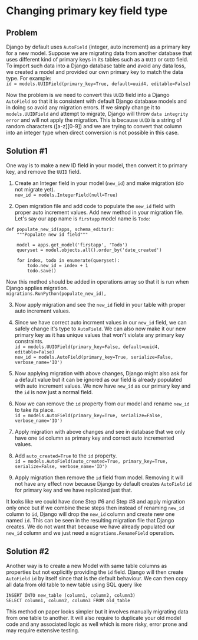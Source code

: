 # Changing primary key field type

## Problem
Django by default uses `AutoField` (integer, auto increment) as a primary key for a new model. Suppose we are migrating data from another database that uses different kind of primary keys in its tables such as a `UUID` or `GUID` field. To import such data into a Django database table and avoid any data loss, we created a model and provided our own primary key to match the data type. For example:  
`id = models.UUIDField(primary_key=True, default=uuid4, editable=False)`  

Now the problem is we need to convert this `UUID` field into a Django `AutoField` so that it is consistent with default Django database models and in doing so avoid any migration errors. If we simply change it to `models.UUIDField` and attempt to migrate, Django will throw `data integrity error` and will not apply the migration. This is because `UUID` is a string of random characters ([a-z][0-9]) and we are trying to convert that column into an integer type when direct conversion is not possible in this case.

## Solution #1
One way is to make a new ID field in your model, then convert it to primary key, and remove the `UUID` field.
1. Create an Integer field in your model (`new_id`) and make migration (do not migrate yet).  
`new_id = models.IntegerField(null=True)`  

2. Open migration file and add code to populate the `new_id` field with proper auto increment values.
Add new method in your migration file. Let's say our app name is `firstapp` model name is `Todo`:  
```
def populate_new_id(apps, schema_editor):
    """Populate new id field"""

    model = apps.get_model('firstapp', 'Todo')
    queryset = model.objects.all().order_by('date_created')

    for index, todo in enumerate(queryset):
        todo.new_id = index + 1
        todo.save()
```
Now this method should be added in operations array so that it is run when Django applies migration.  
`migrations.RunPython(populate_new_id),`  

3. Now apply migration and see the `new_id` field in your table with proper auto increment values.  

4. Since we have correct auto incrment values in our `new_id` field, we can safely change it's type to `AutoField`. We can also now make it our new primary key as it has unique values that won't violate any primary key constraints.   
`id = models.UUIDField(primary_key=False, default=uuid4, editable=False)`  
`new_id = models.AutoField(primary_key=True, serialize=False, verbose_name='ID')`  

5. Now applying migration with above changes, Django might also ask for a default value but it can be ignored as our field is already populated with auto increment values. We now have `new_id` as our primary key and the `id` is now just a normal field.  

6. Now we can remove the `id` property from our model and rename `new_id` to take its place.  
`id = models.AutoField(primary_key=True, serialize=False, verbose_name='ID')`  

7. Apply migration with above changes and see in database that we only have one `id` column as primary key and correct auto incremented values.

8. Add `auto_created=True` to the `id` property.  
`id = models.AutoField(auto_created=True, primary_key=True, serialize=False, verbose_name='ID')`  

9. Apply migration then remove the `id` field from model. Removing it will not have any effect now because Django by default creates `AutoField` `id` for primary key and we have replicated just that.

It looks like we could have done Step #6 and Step #8 and apply migration only once but if we combine these steps then instead of renaming `new_id` column to `id`, Django will drop the `new_id` column and create new one named `id`. This can be seen in the resulting migration file that Django creates. We do not want that because we have already populated our `new_id` column  and we just need a `migrations.RenameField` operation.

## Solution #2
Another way is to create a new Model with same table columns as properties but not explicitly providing the `id` field. Django will then create `AutoField` `id` by itself since that is the default behaviour. We can then copy all data from old table to new table using SQL query like  
```
INSERT INTO new_table (column1, column2, column3)
SELECT column1, column2, column3 FROM old_table
```
This method on paper looks simpler but it involves manually migrating data from one table to another. It will also require to duplicate your old model code and any associated logic as well which is more risky, error prone and may require extensive testing.
